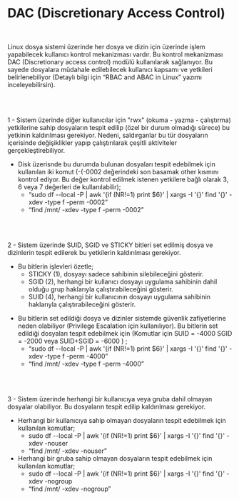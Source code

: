 <h1> DAC (Discretionary Access Control) </h1>
</br>

Linux dosya sistemi üzerinde her dosya ve dizin için üzerinde işlem yapabilecek kullanıcı kontrol mekanizması vardır. Bu kontrol mekanizması DAC (Discretionary access control) modülü kullanılarak sağlanıyor. Bu sayede dosyalara müdahale edilebilecek kullanıcı kapsamı ve yetkileri belirlenebiliyor (Detaylı bilgi için “RBAC and ABAC in Linux” yazımı inceleyebilirsin). 


</br></br>


1 - Sistem üzerinde diğer kullanıcılar için "rwx" (okuma - yazma - çalıştırma) yetkilerine sahip dosyaların tespit edilip (özel bir durum olmadığı sürece) bu yetkinin kaldırılması gerekiyor. Nedeni, saldırganlar bu tür dosyaların içerisinde değişiklikler yapıp çalıştırılarak çeşitli aktiviteler gerçekleştirebiliyor. 
* Disk üzerisnde bu durumda bulunan dosyaları tespit edebilmek için kullanılan iki komut (-(-0002 değerindeki son basamak other kısmını kontrol ediyor. Bu değer kontrol edilmek istenen yetkilere bağlı olarak 3, 6 veya 7 değerleri de kullanılabilir);
   - “sudo df --local -P | awk '{if (NR!=1) print $6}' | xargs -I '{}' find '{}' -xdev -type f -perm -0002”
   - “find /mnt/ -xdev -type f -perm -0002”


</br></br>


2 -	Sistem üzerinde SUID, SGID ve STICKY bitleri set edilmiş dosya ve dizinlerin tespit edilerek bu yetkilerin kaldırılması gerekiyor.
* Bu bitlerin işlevleri özetle;
 	 - STICKY (1), dosyayı sadece sahibinin silebileceğini gösterir.
   - SGID (2), herhangi bir kullanıcı dosyayı uygulama sahibinin dahil olduğu grup haklarıyla çalıştırabileceğini gösterir.
   - SUID (4), herhangi bir kullanıcının dosyayı uygulama sahibinin haklarıyla çalıştırabileceğini gösterir. 

- Bu bitlerin set edildiği dosya ve dizinler sistemde güvenlik zafiyetlerine neden olabiliyor (Privilege Escalation için kullanılıyor). Bu bitlerin set edildiği dosyaları tespit edebilmek için (Komutlar için SUID = -4000 SGID = -2000 veya SUID+SGID = -6000 ) ;
   - “sudo df --local -P | awk '{if (NR!=1) print $6}' | xargs -I '{}' find '{}' -xdev -type f -perm -4000”
   - “find /mnt/ -xdev -type f -perm -4000” 


 </br></br>


3 -	Sistem üzerinde herhangi bir kullanıcıya veya gruba dahil olmayan dosyalar olabiliyor. Bu dosyaların tespit edilip kaldırılması gerekiyor. 
* Herhangi bir kullanıcıya sahip olmayan dosyaların tespit edebilmek için kullanılan komutlar;
  - sudo df --local -P | awk '{if (NR!=1) print $6}' | xargs -I '{}' find '{}' -xdev -nouser
  - “find /mnt/ -xdev -nouser”
* Herhangi bir gruba sahip olmayan dosyaların tespit edebilmek için kullanılan komutlar;
  - sudo df --local -P | awk '{if (NR!=1) print $6}' | xargs -I '{}' find '{}' -xdev -nogroup
  - “find /mnt/ -xdev -nogroup”
  
  
</br></br>



